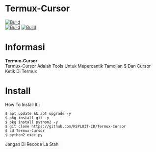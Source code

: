 # Termux-Cursor

[![Build](https://img.shields.io/badge/Author%20By-RSPLOIT%20ID-green?style=for-the-badge&logo=appveyor)]()<br>
[![Build](https://img.shields.io/badge/TermuxCursor-1.0-brightgreen.svg?maxAge=259200)]()
[![Build](https://img.shields.io/badge/Code-Python2.7-brightgreen.svg)]()

# Informasi
**Termux-Cursor** <br>
Termux-Cursor Adalah Tools Untuk Mepercantik Tamoilan $ Dan Cursor Ketik Di Termux<br>

# Install
How To Install It :
```
$ apt update && apt upgrade -y
$ pkg install git -y
$ pkg install python2 -y
$ git clone https://github.com/RSPLOIT-ID/Termux-Cursor
$ cd Termux-Cursor
$ python2 exec.py
```

Jangan Di Recode La Stah
